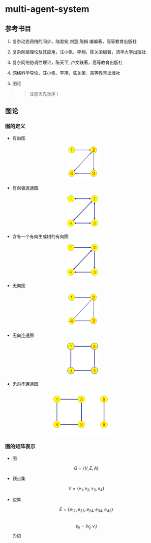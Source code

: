 # multi-agent-system

## 参考书目

1. 复杂动态网络的同步，陆君安,刘慧,陈娟 编编著，高等教育出版社

2. 复杂网络理论及其应用，汪小帆，李翔，陈关荣编著，清华大学出版社

3. 复杂网络协调性理论，陈天平, 卢文联著，高等教育出版社

4. 网络科学导论，汪小帆，李翔，陈关荣，高等教育出版社

5. 图论

>> 注意优先次序！


## 图论

### 图的定义

- 有向图  

<center>
    <img = src="./Pictures/有向图.png" title="有向图" width="100" high="100" />
</center>

- 有向强连通图  

<center>
    <img = src="./Pictures/有向强连通图.png" title="有向强连通图" width="100" high="100" />
</center>

- 含有一个有向生成树的有向图  

<center>
    <img = src="./Pictures/含有一个有向生成树的有向图.png" title="含有一个有向生成树的有向图" width="100" high="100" />
</center>

- 无向图

<center>
    <img = src="./Pictures/无向图.png" title="无向图" width="100" high="100" />
</center>

- 无向连通图  

<center>
    <img = src="./Pictures/无向连通图.png" title="无向连通图" width="100" high="100" />
</center>

- 无向不连通图  

<center>
    <img = src="./Pictures/无向不连通图.png" title="无向不连通图" width="200" high="200" />
</center>

### 图的矩阵表示

- 图

  $$G = (V, E, A)$$

- 顶点集  

  $$V = \{v_{1}, v_{2}, v_{3}, v_{4}\}$$

- 边集  

  $$E = \{e_{12}, e_{23}, e_{24}, e_{34}, e_{42}\}$$  
  $$e_{ji} = (v_{j}, v_{i})$$为边
